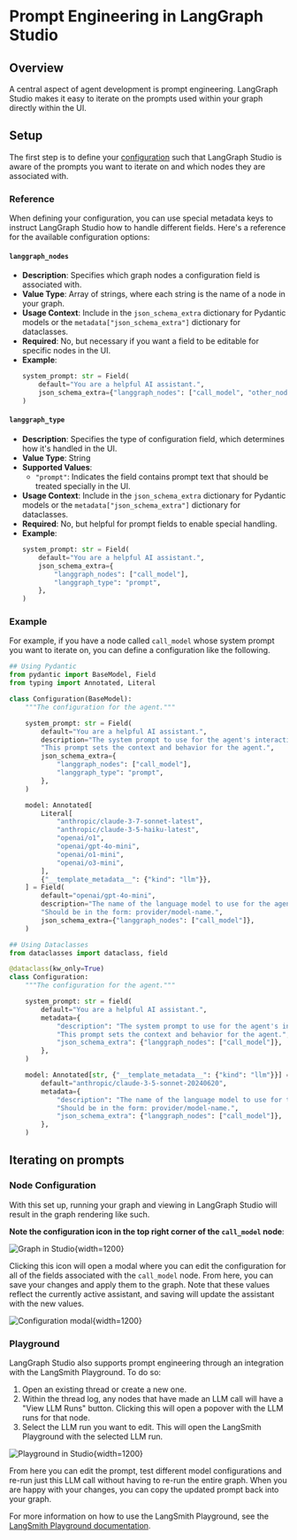 # Prompt Engineering in LangGraph Studio

## Overview

A central aspect of agent development is prompt engineering. LangGraph Studio makes it easy to iterate on the prompts used within your graph directly within the UI.

## Setup

The first step is to define your [configuration](https://langchain-ai.github.io/langgraph/how-tos/configuration/) such that LangGraph Studio is aware of the prompts you want to iterate on and which nodes they are associated with.

### Reference

When defining your configuration, you can use special metadata keys to instruct LangGraph Studio how to handle different fields. Here's a reference for the available configuration options:

#### `langgraph_nodes`

- **Description**: Specifies which graph nodes a configuration field is associated with.
- **Value Type**: Array of strings, where each string is the name of a node in your graph.
- **Usage Context**: Include in the `json_schema_extra` dictionary for Pydantic models or the `metadata["json_schema_extra"]` dictionary for dataclasses.
- **Required**: No, but necessary if you want a field to be editable for specific nodes in the UI.
- **Example**:
  ```python
  system_prompt: str = Field(
      default="You are a helpful AI assistant.",
      json_schema_extra={"langgraph_nodes": ["call_model", "other_node"]},
  )
  ```

#### `langgraph_type`

- **Description**: Specifies the type of configuration field, which determines how it's handled in the UI.
- **Value Type**: String
- **Supported Values**:
  - `"prompt"`: Indicates the field contains prompt text that should be treated specially in the UI.
- **Usage Context**: Include in the `json_schema_extra` dictionary for Pydantic models or the `metadata["json_schema_extra"]` dictionary for dataclasses.
- **Required**: No, but helpful for prompt fields to enable special handling.
- **Example**:
  ```python
  system_prompt: str = Field(
      default="You are a helpful AI assistant.",
      json_schema_extra={
          "langgraph_nodes": ["call_model"],
          "langgraph_type": "prompt",
      },
  )
  ```

### Example

For example, if you have a node called `call_model` whose system prompt you want to iterate on, you can define a configuration like the following.

```python
## Using Pydantic
from pydantic import BaseModel, Field
from typing import Annotated, Literal

class Configuration(BaseModel):
    """The configuration for the agent."""

    system_prompt: str = Field(
        default="You are a helpful AI assistant.",
        description="The system prompt to use for the agent's interactions. "
        "This prompt sets the context and behavior for the agent.",
        json_schema_extra={
            "langgraph_nodes": ["call_model"],
            "langgraph_type": "prompt",
        },
    )

    model: Annotated[
        Literal[
            "anthropic/claude-3-7-sonnet-latest",
            "anthropic/claude-3-5-haiku-latest",
            "openai/o1",
            "openai/gpt-4o-mini",
            "openai/o1-mini",
            "openai/o3-mini",
        ],
        {"__template_metadata__": {"kind": "llm"}},
    ] = Field(
        default="openai/gpt-4o-mini",
        description="The name of the language model to use for the agent's main interactions. "
        "Should be in the form: provider/model-name.",
        json_schema_extra={"langgraph_nodes": ["call_model"]},
    )

## Using Dataclasses
from dataclasses import dataclass, field

@dataclass(kw_only=True)
class Configuration:
    """The configuration for the agent."""

    system_prompt: str = field(
        default="You are a helpful AI assistant.",
        metadata={
            "description": "The system prompt to use for the agent's interactions. "
            "This prompt sets the context and behavior for the agent.",
            "json_schema_extra": {"langgraph_nodes": ["call_model"]},
        },
    )

    model: Annotated[str, {"__template_metadata__": {"kind": "llm"}}] = field(
        default="anthropic/claude-3-5-sonnet-20240620",
        metadata={
            "description": "The name of the language model to use for the agent's main interactions. "
            "Should be in the form: provider/model-name.",
            "json_schema_extra": {"langgraph_nodes": ["call_model"]},
        },
    )

```

## Iterating on prompts

### Node Configuration

With this set up, running your graph and viewing in LangGraph Studio will result in the graph rendering like such.

**Note the configuration icon in the top right corner of the `call_model` node**:

![Graph in Studio](../img/studio_graph_with_configuration.png){width=1200}

Clicking this icon will open a modal where you can edit the configuration for all of the fields associated with the `call_model` node. From here, you can save your changes and apply them to the graph. Note that these values reflect the currently active assistant, and saving will update the assistant with the new values.

![Configuration modal](../img/studio_node_configuration.png){width=1200}

### Playground

LangGraph Studio also supports prompt engineering through an integration with the LangSmith Playground. To do so:

1. Open an existing thread or create a new one.
2. Within the thread log, any nodes that have made an LLM call will have a "View LLM Runs" button. Clicking this will open a popover with the LLM runs for that node.
3. Select the LLM run you want to edit. This will open the LangSmith Playground with the selected LLM run.

![Playground in Studio](../img/studio_playground.png){width=1200}

From here you can edit the prompt, test different model configurations and re-run just this LLM call without having to re-run the entire graph. When you are happy with your changes, you can copy the updated prompt back into your graph.

For more information on how to use the LangSmith Playground, see the [LangSmith Playground documentation](https://docs.smith.langchain.com/prompt_engineering/how_to_guides#playground).
